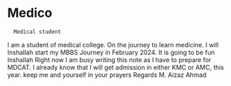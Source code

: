 # Medico
      Medical student 
I am a student of medical college.
On the journey to learn medicine.
I will Inshallah start my MBBS Journey in February 2024.
It is going to be fun Inshallah
Right now I am busy writing this note as I have to prepare for MDCAT. 
I already know that I will get admission in either KMC or AMC, this year.
keep me and yourself in your prayers
Regards
M. Aizaz Ahmad

